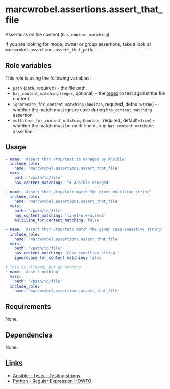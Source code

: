 # marcwrobel.assertions.assert_that_file

Assertions on file content (`has_content_matching`).

If you are looking for mode, owner or group assertions, take a look at `marcwrobel.assertions.assert_that_path`.

## Role variables

This role is using the following variables:

- `path` (`path`, required) - the file path.
- `has_content_matching` (`regex`, optional) - the [regex](https://docs.python.org/3.7/howto/regex.html) to test against the file content.
- `ignorecase_for_content_matching` (`boolean`, required, default=`true`) - whether the match must ignore case during `has_content_matching` assertion.
- `multiline_for_content_matching` (`boolean`, required, default=`true`) - whether the match must be multi-line during `has_content_matching` assertion.

## Usage

```yaml
- name: 'Assert that /tmp/test is managed by Ansible'
  include_role:
    name: 'marcwrobel.assertions.assert_that_file'
  vars:
    path: '/path/to/file'
    has_content_matching: '^# Ansible managed'

- name: 'Assert that /tmp/toto match the given multiline string'
  include_role:
    name: 'marcwrobel.assertions.assert_that_file'
  vars:
    path: '/path/to/file'
    has_content_matching: 'line1\n.+\nline3'
    multiline_for_content_matching: false

- name: 'Assert that /tmp/toto match the given case-sensitive string'
  include_role:
    name: 'marcwrobel.assertions.assert_that_file'
  vars:
    path: '/path/to/file'
    has_content_matching: 'Case-sensitive string.'
    ignorecase_for_content_matching: false

# This is allowed, but do nothing
- name: 'Assert nothing'
  vars:
    path: '/path/to/file'
  include_role:
    name: 'marcwrobel.assertions.assert_that_file'
```

## Requirements

None.

## Dependencies

None.

## Links

- [Ansible - Tests – Testing strings](https://docs.ansible.com/ansible/latest/user_guide/playbooks_tests.html#testing-strings)
- [Python - Regular Expression HOWTO](https://docs.python.org/3.7/howto/regex.html)
